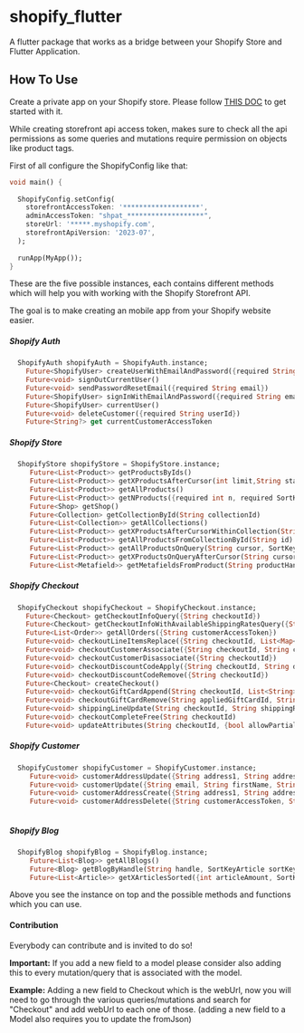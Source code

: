 # shopify_flutter

A flutter package that works as a bridge between your Shopify Store and Flutter Application.

## How To Use

Create a private app on your Shopify store. Please follow [THIS DOC](https://shopify.dev/docs/storefront-api/getting-started) to get started with it.

While creating storefront api access token, makes sure to check all the api permissions as some queries and mutations require permission on objects like product tags.

First of all configure the ShopifyConfig like that:

```dart
void main() {
  
  ShopifyConfig.setConfig(
    storefrontAccessToken: '*******************',
    adminAccessToken: "shpat_*******************",
    storeUrl: '*****.myshopify.com',
    storefrontApiVersion: '2023-07',
  );
  
  runApp(MyApp());
}
```

These are the five possible instances, each contains different methods which will help you with working with the Shopify Storefront API.

The goal is to make creating an mobile app from your Shopify website easier.

##### Shopify Auth
```dart
  ShopifyAuth shopifyAuth = ShopifyAuth.instance;
    Future<ShopifyUser> createUserWithEmailAndPassword({required String email, required String password})
    Future<void> signOutCurrentUser()
    Future<void> sendPasswordResetEmail({required String email})
    Future<ShopifyUser> signInWithEmailAndPassword({required String email, required String password})
    Future<ShopifyUser> currentUser()
    Future<void> deleteCustomer({required String userId})
    Future<String?> get currentCustomerAccessToken
```

##### Shopify Store
```dart    
  ShopifyStore shopifyStore = ShopifyStore.instance;
     Future<List<Product>> getProductsByIds()
     Future<List<Product>> getXProductsAfterCursor(int limit,String startCursor)
     Future<List<Product>> getAllProducts()
     Future<List<Product>> getNProducts({required int n, required SortKey sortKey})
     Future<Shop> getShop()
     Future<Collection> getCollectionById(String collectionId)
     Future<List<Collection>> getAllCollections()
     Future<List<Product>> getXProductsAfterCursorWithinCollection(String id, int limit, String startCursor, SortKeyProduct sortKey)
     Future<List<Product>> getAllProductsFromCollectionById(String id)
     Future<List<Product>> getAllProductsOnQuery(String cursor, SortKeyProduct sortKey, String query)
     Future<List<Product>> getXProductsOnQueryAfterCursor(String cursor, int limit, SortKeyProduct sortKey, String query)
     Future<List<Metafield>> getMetafieldsFromProduct(String productHandle, {String namespace})
```

##### Shopify Checkout
```dart
  ShopifyCheckout shopifyCheckout = ShopifyCheckout.instance;
    Future<Checkout> getCheckoutInfoQuery({String checkoutId})
    Future<Checkout> getCheckoutInfoWithAvailableShippingRatesQuery({String checkoutId})
    Future<List<Order>> getAllOrders({String customerAccessToken})
    Future<void> checkoutLineItemsReplace({String checkoutId, List<Map<String,dynamic>> checkoutLineItems})
    Future<void> checkoutCustomerAssociate({String checkoutId, String customerAccessToken}) 
    Future<void> checkoutCustomerDisassociate({String checkoutId})
    Future<void> checkoutDiscountCodeApply({String checkoutId, String discountCode})
    Future<void> checkoutDiscountCodeRemove({String checkoutId})
    Future<Checkout> createCheckout()
    Future<void> checkoutGiftCardAppend(String checkoutId, List<String> giftCardCodes)
    Future<void> checkoutGiftCardRemove(String appliedGiftCardId, String checkoutId)
    Future<void> shippingLineUpdate(String checkoutId, String shippingRateHandle)
    Future<void> checkoutCompleteFree(String checkoutId)
    Future<void> updateAttributes(String checkoutId, {bool allowPartialAddresses, Map<String, String> customAttributes, String note})
```

##### Shopify Customer
```dart
  ShopifyCustomer shopifyCustomer = ShopifyCustomer.instance;
     Future<void> customerAddressUpdate({String address1, String address2, String company, String city, String country, String firstName, String lastName, String phone, String province, String zip, String customerAccessToken, id})
     Future<void> customerUpdate({String email, String firstName, String lastName, String password, String phoneNumber, String customerAccessToken, bool acceptsMarketing})
     Future<void> customerAddressCreate({String address1, String address2, String company, String city, String country, String firstName, String lastName, String phone, String province, String zip, String customerAccessToken})
     Future<void> customerAddressDelete({String customerAccessToken, String addressId})
       
```

##### Shopify Blog
```dart
  ShopifyBlog shopifyBlog = ShopifyBlog.instance;
     Future<List<Blog>> getAllBlogs()
     Future<Blog> getBlogByHandle(String handle, SortKeyArticle sortKeyArticle)
     Future<List<Article>> getXArticlesSorted({int articleAmount, SortKeyArticle sortKeyArticle})
```

Above you see the instance on top and the possible methods and functions which you can use.


#### Contribution

Everybody can contribute and is invited to do so!

**Important:** 
If you add a new field to a model please consider also adding this to every mutation/query that is associated with the model.

**Example:** Adding a new field to Checkout which is the webUrl, now you will need to go through the various queries/mutations and search for "Checkout" and add webUrl to each one of those.
(adding a new field to a Model also requires you to update the fromJson)
